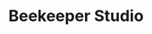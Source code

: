 ---
codehost: https://github.com/beekeeper-studio/beekeeper-studio
logohandle: beekeeperstudioio
sort: beekeeperstudio
title: Beekeeper Studio
website: https://www.beekeeperstudio.io/
---